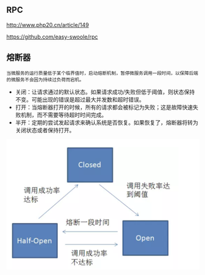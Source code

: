 ## RPC

http://www.php20.cn/article/149

https://github.com/easy-swoole/rpc



## 熔断器

```
当微服务的运行质量低于某个临界值时，启动熔断机制，暂停微服务调用一段时间，以保障后端的微服务不会因为持续过负荷而宕机。
```

-   关闭：让请求通过的默认状态。如果请求成功/失败但低于阈值，则状态保持不变。可能出现的错误是超过最大并发数和超时错误。
-   打开：当熔断器打开的时候，所有的请求都会被标记为失败；这是故障快速失败机制，而不需要等待超时时间完成。
-   半开：定期的尝试发起请求来确认系统是否恢复。如果恢复了，熔断器将转为关闭状态或者保持打开。

![image-20190315183259549](assets/image-20190315183259549.png)